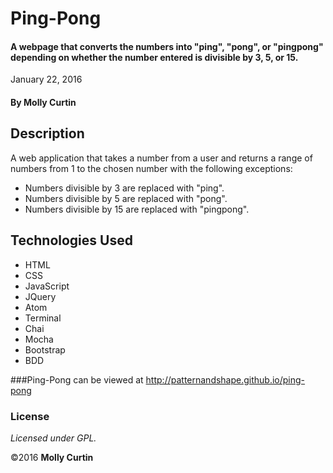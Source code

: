 # Ping-Pong

#### A webpage that converts the numbers into "ping", "pong", or "pingpong" depending on whether the number entered is divisible by 3, 5, or 15.  
January 22, 2016

#### By Molly Curtin

## Description

A web application that takes a number from a user and returns a range of numbers from 1 to the chosen number with the following exceptions:

* Numbers divisible by 3 are replaced with "ping".
* Numbers divisible by 5 are replaced with "pong".
* Numbers divisible by 15 are replaced with "pingpong".

## Technologies Used

* HTML
* CSS
* JavaScript
* JQuery
* Atom
* Terminal
* Chai
* Mocha
* Bootstrap
* BDD

###Ping-Pong can be viewed at http://patternandshape.github.io/ping-pong

### License

*Licensed under GPL.*

&copy;2016 **Molly Curtin**
